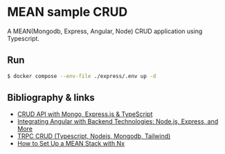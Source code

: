 # MEAN sample CRUD

A MEAN(Mongodb, Express, Angular, Node) CRUD application using Typescript.

## Run

```bash
$ docker compose --env-file ./express/.env up -d
```


## Bibliography & links

- [CRUD API with Mongo, Express.js & TypeScript](https://medium.com/@rachealkuranchie/how-to-build-a-crud-api-with-express-js-and-typescript-21c7c66e5296)
- [Integrating Angular with Backend Technologies: Node.js, Express, and More](https://medium.com/@emperorbrains/integrating-angular-with-backend-technologies-node-js-express-and-more-4126766d402e)
- [TRPC CRUD (Typescript, Nodejs, Mongodb, Tailwind)](https://www.youtube.com/watch?v=UEdOk207Ctk)
- [How to Set Up a MEAN Stack with Nx](https://medium.com/shopstyle-engineering/how-to-set-up-a-mean-stack-with-nx-in-less-than-20-minutes-fb0a1108ae67)